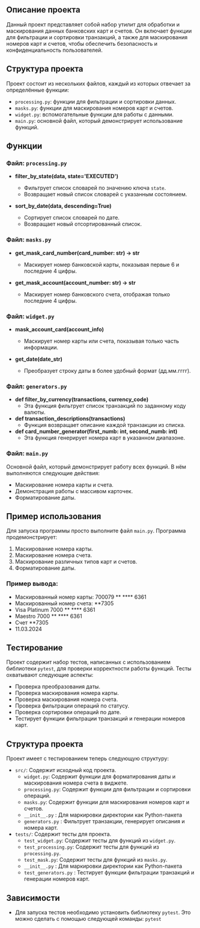 ## Описание проекта

Данный проект представляет собой набор утилит для обработки и маскирования данных банковских карт и счетов. Он включает функции для фильтрации и сортировки транзакций, а также для маскирования номеров карт и счетов, чтобы обеспечить безопасность и конфиденциальность пользователей.

## Структура проекта

Проект состоит из нескольких файлов, каждый из которых отвечает за определённые функции:

- `processing.py`: функции для фильтрации и сортировки данных.
- `masks.py`: функции для маскирования номеров карт и счетов.
- `widget.py`: вспомогательные функции для работы с данными.
- `main.py`: основной файл, который демонстрирует использование функций.

## Функции

### Файл: `processing.py`

- **filter_by_state(data, state='EXECUTED')**
  - Фильтрует список словарей по значению ключа `state`.
  - Возвращает новый список словарей с указанным состоянием.

- **sort_by_date(data, descending=True)**
  - Сортирует список словарей по дате.
  - Возвращает новый отсортированный список.

### Файл: `masks.py`

- **get_mask_card_number(card_number: str) -> str**
  - Маскирует номер банковской карты, показывая первые 6 и последние 4 цифры.
  
- **get_mask_account(account_number: str) -> str**
  - Маскирует номер банковского счета, отображая только последние 4 цифры.

### Файл: `widget.py`

- **mask_account_card(account_info)**
  - Маскирует номер карты или счета, показывая только часть информации.
  
- **get_date(date_str)**
  - Преобразует строку даты в более удобный формат (дд.мм.гггг).

### Файл: `generators.py`
- **def filter_by_currency(transactions, currency_code)**
  - Эта функция фильтрует список транзакций по заданному коду валюты. 
- **def transaction_descriptions(transactions)**
  - Функция возвращает описание каждой транзакции из списка. 
- **def card_number_generator(first_numb: int, second_numb: int)**
  - Эта функция генерирует номера карт в указанном диапазоне.
    

### Файл: `main.py`

Основной файл, который демонстрирует работу всех функций. В нём выполняются следующие действия:
- Маскирование номера карты и счета.
- Демонстрация работы с массивом карточек.
- Форматирование даты.

## Пример использования

Для запуска программы просто выполните файл `main.py`. Программа продемонстрирует:
1. Маскирование номера карты.
2. Маскирование номера счета.
3. Маскирование различных типов карт и счетов.
4. Форматирование даты.

### Пример вывода:

- Маскированный номер карты: 700079 ** **** 6361
- Маскированный номер счета: **7305
- Visa Platinum 7000 ** **** 6361
- Maestro 7000 ** **** 6361
- Счет **7305
- 11.03.2024

## Тестирование

Проект содержит набор тестов, написанных с использованием библиотеки `pytest`, для проверки корректности работы функций. Тесты охватывают следующие аспекты:

-   Проверка преобразования даты.
-   Проверка маскирования номера карты.
-   Проверка маскирования номера счета.
-   Проверка фильтрации операций по статусу.
-   Проверка сортировки операций по дате.
-   Тестирует функции фильтрации транзакций и генерации номеров карт.

## Структура проекта

Проект имеет c тестированием теперь следующую структуру:

-   `src/`: Содержит исходный код проекта.
    -   `widget.py`: Содержит функции для форматирования даты и маскирования номера счета в виджете.
    -   `processing.py`: Содержит функции для фильтрации и сортировки операций.
    -   `masks.py`: Содержит функции для маскирования номеров карт и счетов.
    - `__init__.py` : Для маркировки директории как Python-пакета
    - `generators.py` : Фильтрует транзакции, генерирует описания и номера карт.
-   `tests/`: Содержит тесты для проекта.
    -   `test_widget.py`: Содержит тесты для функций из `widget.py`.
    -   `test_processing.py`: Содержит тесты для функций из `processing.py`.
    -   `test_mask.py`: Содержит тесты для функций из `masks.py`.
    -   `__init__.py` : Для маркировки директории как Python-пакета
    -   `test_generators.py` : Тестирует функции фильтрации транзакций и генерации номеров карт.

## Зависимости

- Для запуска тестов необходимо установить библиотеку `pytest`. Это можно сделать с помощью следующей команды: `pytest`

